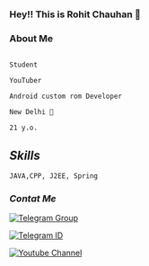 
### Hey!! This is Rohit Chauhan 👋

### About Me
```

Student 

YouTuber

Android custom rom Developer

New Delhi 🤍 

21 y.o.

 ```


##  *Skills*
```
JAVA,CPP, J2EE, Spring 

```


### *Contat Me*



[![Telegram Group](https://img.shields.io/badge/Telegram%20-Group-blue)](https://telegram.me/Xenon_xe39)

[![Telegram ID](https://img.shields.io/badge/Telegram%20-ID-blue)](https://telegram.me/Rohit_339)

[![Youtube Channel](https://img.shields.io/badge/YouTube-Channel-red)](https://www.youtube.com/channel/UCBF5P6JpHpbFJEHKvqc0ALA)




<!--
**Rohit-zero/Rohit-zero** is a ✨ _special_ ✨ repository because its `README.md` (this file) appears on your GitHub profile.

Here are some ideas to get you started:

- 🔭 I’m currently working on ...
- 🌱 I’m currently learning ...
- 👯 I’m looking to collaborate on ...
- 🤔 I’m looking for help with ...
- 💬 Ask me about ...
- 📫 How to reach me: ...
- 😄 Pronouns: ...
- ⚡ Fun fact: ...
-->
